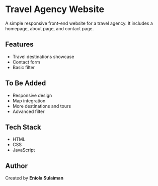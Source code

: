 # Travel Agency Website  

A simple responsive front-end website for a travel agency. It includes a homepage, about page, and contact page.  

## Features  
- Travel destinations showcase   
- Contact form
- Basic filter

## To Be Added
- Responsive design
- Map integration
- More destinations and tours
- Advanced filter

## Tech Stack  
- HTML  
- CSS  
- JavaScript  

## Author  
Created by **Eniola Sulaiman**  
